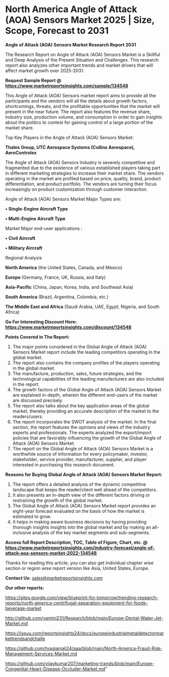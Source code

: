  # North America Angle of Attack (AOA) Sensors Market 2025 | Size, Scope, Forecast to 2031

<strong>Angle of Attack (AOA) Sensors Market Research Report 2031</strong>

The Research Report on Angle of Attack (AOA) Sensors Market is a Skillful and Deep Analysis of the Present Situation and Challenges. This research report also analyzes other important trends and market drivers that will affect market growth over 2025-2031.

<strong>Request Sample Report @ <a href=https://www.marketreportsinsights.com/sample/134548>https://www.marketreportsinsights.com/sample/134548</a></strong>

This Angle of Attack (AOA) Sensors market report aims to provide all the participants and the vendors will all the details about growth factors, shortcomings, threats, and the profitable opportunities that the market will present in the near future. The report also features the revenue share, industry size, production volume, and consumption in order to gain insights about the politics to contest for gaining control of a large portion of the market share.

Top Key Players in the Angle of Attack (AOA) Sensors Market:

<strong>Thales Group, UTC Aerospace Systems (Collins Aerospace), AeroControlex</strong>

The Angle of Attack (AOA) Sensors Industry is severely competitive and fragmented due to the existence of various established players taking part in different marketing strategies to increase their market share. The vendors operating in the market are profiled based on price, quality, brand, product differentiation, and product portfolio. The vendors are turning their focus increasingly on product customization through customer interaction.

Angle of Attack (AOA) Sensors Market Major Types are:

<strong>• Single-Engine Aircraft Type

• Multi-Engine Aircraft Type</strong>

Market Major end-user applications :

<strong>• Civil Aircraft

• Military Aircraft</strong>

Regional Analysis

</u><strong><b>North America</b></strong> (the United States, Canada, and Mexico)

<strong><b>Europe </b></strong>(Germany, France, UK, Russia, and Italy)

<strong><b>Asia-Pacific</b></strong> (China, Japan, Korea, India, and Southeast Asia)

<strong><b>South America</b></strong> (Brazil, Argentina, Colombia, etc.)

<strong><b>The Middle East and Africa</b></strong> (Saudi Arabia, UAE, Egypt, Nigeria, and South Africa)

<strong>Go For Interesting Discount Here: <a href=https://www.marketreportsinsights.com/discount/134548>https://www.marketreportsinsights.com/discount/134548</a></strong>

<strong>Points Covered in The Report:</strong>
<ol>
  <li>The major points considered in the Global Angle of Attack (AOA) Sensors Market report include the leading competitors operating in the global market.</li>
  <li>The report also contains the company profiles of the players operating in the global market.</li>
  <li>The manufacture, production, sales, future strategies, and the technological capabilities of the leading manufacturers are also included in the report.</li>
  <li>The growth factors of the Global Angle of Attack (AOA) Sensors Market are explained in-depth, wherein the different end-users of the market are discussed precisely.</li>
  <li>The report also talks about the key application areas of the global market, thereby providing an accurate description of the market to the readers/users.</li>
  <li>The report incorporates the SWOT analysis of the market. In the final section, the report features the opinions and views of the industry experts and professionals. The experts analyzed the export/import policies that are favorably influencing the growth of the Global Angle of Attack (AOA) Sensors Market.</li>
  <li>The report on the Global Angle of Attack (AOA) Sensors Market is a worthwhile source of information for every policymaker, investor, stakeholder, service provider, manufacturer, supplier, and player interested in purchasing this research document.</li>
</ol>
<strong>Reasons for Buying Global Angle of Attack (AOA) Sensors Market Report:</strong>

<ol>
  <li>The report offers a detailed analysis of the dynamic competitive landscape that keeps the reader/client well ahead of the competitors.</li>
  <li>It also presents an in-depth view of the different factors driving or restraining the growth of the global market.</li>
  <li>The Global Angle of Attack (AOA) Sensors Market report provides an eight-year forecast evaluated on the basis of how the market is estimated to grow.</li>
  <li>It helps in making aware business decisions by having providing thorough insights insights into the global market and by making an all-inclusive analysis of the key market segments and sub-segments.</li>
</ol>
<strong>Access full Report Description, TOC, Table of Figure, Chart, etc. @ <a href=https://www.marketreportsinsights.com/industry-forecast/angle-of-attack-aoa-sensors-market-2022-134548>https://www.marketreportsinsights.com/industry-forecast/angle-of-attack-aoa-sensors-market-2022-134548</a></strong>


Thanks for reading this article; you can also get individual chapter wise section or region wise report version like Asia, United States, Europe.

<strong>Contact Us:</strong>
sales@marketreportsinsights.com

<strong>Our other reports:</strong>

<a href=https://sites.google.com/view/blueprint-for-tomorrow/trending-research-reports/north-america-centrifugal-separation-equipment-for-foods-beverage-market>https://sites.google.com/view/blueprint-for-tomorrow/trending-research-reports/north-america-centrifugal-separation-equipment-for-foods-beverage-market</a>

<a href=http://github.com/yamini231/Research/blob/main/Europe-Dental-Water-Jet-Market.md>http://github.com/yamini231/Research/blob/main/Europe-Dental-Water-Jet-Market.md</a>

<a href=https://issuu.com/reportsinsights24/docs/europeindustrialmetaldetectormarkettrendsandchalle>https://issuu.com/reportsinsights24/docs/europeindustrialmetaldetectormarkettrendsandchalle</a>

<a href=https://github.com/tyagianjali24/aaa/blob/main/North-America-Fraud-Risk-Management-Services-Market.md>https://github.com/tyagianjali24/aaa/blob/main/North-America-Fraud-Risk-Management-Services-Market.md</a>

<a href=https://github.com/vijaykumar207/marketing-trands/blob/main/Europe-Congenital-Heart-Disease-Occluder-Market.md>https://github.com/vijaykumar207/marketing-trands/blob/main/Europe-Congenital-Heart-Disease-Occluder-Market.md</a>"
